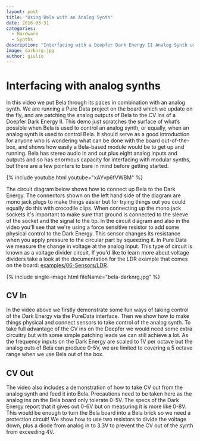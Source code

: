 ```yaml
---
layout: post
title: "Using Bela with an Analog Synth"
date: 2016-03-31
categories:
  - Hardware
  - Synths
description: "Interfacing with a Doepfer Dark Energy II Analog Synth using Bela and Pure Data"
image: darknrg.jpg
author: giulio
---
```


# Interfacing with analog synths

In this video we put Bela through its paces in combination with an analog synth. We are running a Pure Data project on the board which we update on the fly, and are patching the analog outputs of Bela to the CV ins of a Doepfer Dark Energy II. This demo just scratches the surface of what’s possible when Bela is used to control an analog synth, or equally, when an analog synth is used to control Bela. It should serve as a good introduction for anyone who is wondering what can be done with the board out-of-the-box, and shows how easily a Bela-based module would be to get up and running. Bela has stereo audio in and out plus eight analog inputs and outputs and so has enormous capacity for interfacing with modular synths, but there are a few pointers to bare in mind before getting started.

{% include youtube.html youtube="xAYvp6fVWBM" %}

The circuit diagram below shows how to connect up Bela to the Dark Energy. The connectors shown on the left hand side of the diagram are mono jack plugs to make things easier but for trying things out you could equally do this with crocodile clips. When connecting up the mono jack sockets it's important to make sure that ground is connected to the sleeve of the socket and the signal to the tip. In the circuit diagram and also in the video you'll see that we're using a force sensitive resistor to add some physical control to the Dark Energy. This sensor changes its resistance when you apply pressure to the circular part by squeezing it. In Pure Data we measure the change in voltage at the analog input. This type of circuit is known as a voltage divider circuit. If you'd like to learn more about voltage dividers take a look at the documentation for the LDR example that comes on the board: [examples/06-Sensors/LDR](https://github.com/BelaPlatform/Bela/blob/master/examples/06-Sensors/LDR/render.cpp).

{% include single-image.html fileName="bela-darknrg.jpg" %}

## CV In

In the video above we firstly demonstrate some fun ways of taking control of the Dark Energy via the PureData interface. Then we show how to make things physical and connect sensors to take control of the analog synth. To take full advantage of the CV ins on the Doepfer we would need some extra circuitry but with some simple patching leads we can still achieve a lot. As the frequency inputs on the Dark Energy are scaled to 1V per octave but the analog outs of Bela can produce 0-5V, we are limited to covering a 5 octave range when we use Bela out of the box.



## CV Out

The video also includes a demonstration of how to take CV out from the analog synth and feed it into Bela. Precautions need to be taken here as the analog ins on the Bela board only tolerate 0-5V. The specs of the Dark Energy report that it gives out 0-6V but on measuring it is more like 0-8V. This would be enough to turn the Bela board into a Bela brick so we need a protection circuit! We show how to use two resistors to divide the voltage down, plus a diode from analog in to 3.3V to prevent the CV out of the synth from exceeding 4V.